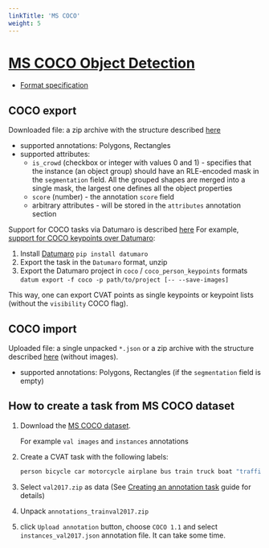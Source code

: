 ```yaml
---
linkTitle: 'MS COCO'
weight: 5
---
```


# [MS COCO Object Detection](http://cocodataset.org/#format-data)

- [Format specification](https://github.com/openvinotoolkit/datumaro/blob/develop/docs/formats/coco_user_manual.md#format-specification)

## COCO export

Downloaded file: a zip archive with the structure described [here](https://github.com/openvinotoolkit/datumaro/blob/develop/docs/formats/coco_user_manual.md#load-coco-dataset)

- supported annotations: Polygons, Rectangles
- supported attributes:
  - `is_crowd` (checkbox or integer with values 0 and 1) -
    specifies that the instance (an object group) should have an
    RLE-encoded mask in the `segmentation` field. All the grouped shapes
    are merged into a single mask, the largest one defines all
    the object properties
  - `score` (number) - the annotation `score` field
  - arbitrary attributes - will be stored in the `attributes` annotation section

Support for COCO tasks via Datumaro is described [here](https://github.com/openvinotoolkit/datumaro/blob/develop/docs/formats/coco_user_manual.md#export-to-coco)
For example, [support for COCO keypoints over Datumaro](https://github.com/openvinotoolkit/cvat/issues/2910#issuecomment-726077582):

1. Install [Datumaro](https://github.com/openvinotoolkit/datumaro)
   `pip install datumaro`
1. Export the task in the `Datumaro` format, unzip
1. Export the Datumaro project in `coco` / `coco_person_keypoints` formats
   `datum export -f coco -p path/to/project [-- --save-images]`

This way, one can export CVAT points as single keypoints or
keypoint lists (without the `visibility` COCO flag).

## COCO import

Uploaded file: a single unpacked `*.json` or a zip archive with the structure described
[here](https://github.com/openvinotoolkit/datumaro/blob/develop/docs/formats/coco_user_manual.md#load-coco-dataset)
(without images).

- supported annotations: Polygons, Rectangles (if the `segmentation` field is empty)

## How to create a task from MS COCO dataset

1. Download the [MS COCO dataset](https://github.com/openvinotoolkit/datumaro/blob/develop/docs/formats/coco_user_manual.md#load-COCO-dataset).

   For example `val images` and `instances` annotations

1. Create a CVAT task with the following labels:

   ```bash
   person bicycle car motorcycle airplane bus train truck boat "traffic light" "fire hydrant" "stop sign" "parking meter" bench bird cat dog horse sheep cow elephant bear zebra giraffe backpack umbrella handbag tie suitcase frisbee skis snowboard "sports ball" kite "baseball bat" "baseball glove" skateboard surfboard "tennis racket" bottle "wine glass" cup fork knife spoon bowl banana apple sandwich orange broccoli carrot "hot dog" pizza donut cake chair couch "potted plant" bed "dining table" toilet tv laptop mouse remote keyboard "cell phone" microwave oven toaster sink refrigerator book clock vase scissors "teddy bear" "hair drier" toothbrush
   ```

1. Select `val2017.zip` as data
   (See [Creating an annotation task](/docs/for-users/basics/creating_an_annotation_task/)
   guide for details)

2. Unpack `annotations_trainval2017.zip`

3. click `Upload annotation` button,
   choose `COCO 1.1` and select `instances_val2017.json`
   annotation file. It can take some time.
